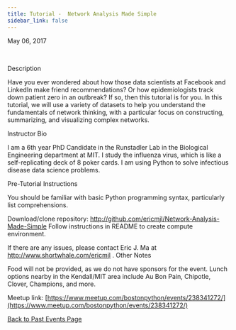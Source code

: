 ```yaml
---
title: Tutorial -  Network Analysis Made Simple
sidebar_link: false
---
```


May 06, 2017


   

Description

Have you ever wondered about how those data scientists at Facebook and LinkedIn make friend recommendations? Or how epidemiologists track down patient zero in an outbreak? If so, then this tutorial is for you. In this tutorial, we will use a variety of datasets to help you understand the fundamentals of network thinking, with a particular focus on constructing, summarizing, and visualizing complex networks.

Instructor Bio

I am a 6th year PhD Candidate in the Runstadler Lab in the Biological Engineering department at MIT. I study the influenza virus, which is like a self-replicating deck of 8 poker cards. I am using Python to solve infectious disease data science problems.

Pre-Tutorial Instructions

You should be familiar with basic Python programming syntax, particularly list comprehensions.

Download/clone repository: http://github.com/ericmjl/Network-Analysis-Made-Simple Follow instructions in README to create compute environment.

If there are any issues, please contact Eric J. Ma at http://www.shortwhale.com/ericmjl . Other Notes

Food will not be provided, as we do not have sponsors for the event. Lunch options nearby in the Kendall/MIT area include Au Bon Pain, Chipotle, Clover, Champions, and more.


Meetup link: [https://www.meetup.com/bostonpython/events/238341272/](https://www.meetup.com/bostonpython/events/238341272/)

[Back to Past Events Page](index.md)